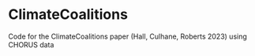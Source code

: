# ClimateCoalitions
Code for the ClimateCoalitions paper (Hall, Culhane, Roberts 2023) using CHORUS data
